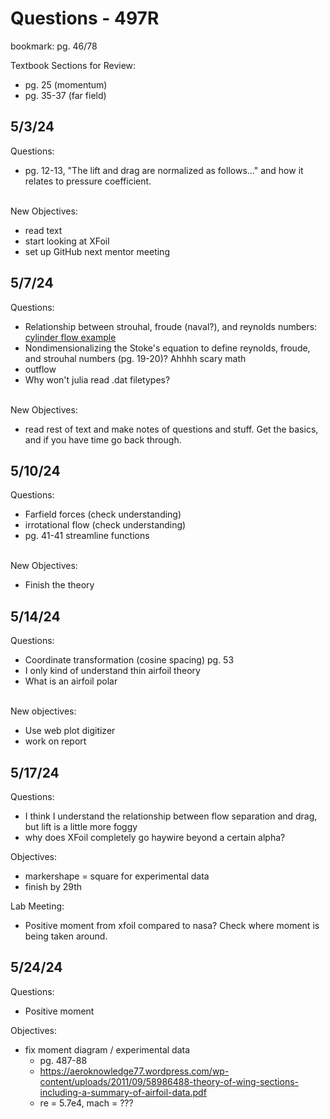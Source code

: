 # Questions - 497R

bookmark: pg. 46/78


Textbook Sections for Review:
- pg. 25 (momentum)
- pg. 35-37 (far field)

## 5/3/24
Questions:
- pg. 12-13, "The lift and drag are normalized as follows..." and how it relates to pressure coefficient. <br><br>

New Objectives:
- read text
- start looking at XFoil
- set up GitHub next mentor meeting

## 5/7/24
Questions:
- Relationship between strouhal, froude (naval?), and reynolds numbers: [cylinder flow example](https://www.youtube.com/watch?v=pW0JfEBE9h8)
- Nondimensionalizing the Stoke's equation to define reynolds, froude, and strouhal numbers (pg. 19-20)? Ahhhh scary math 
- outflow
- Why won't julia read .dat filetypes? <br><br>

New Objectives:
- read rest of text and make notes of questions and stuff. Get the basics, and if you have time go back through.

## 5/10/24
Questions:
- Farfield forces (check understanding)
- irrotational flow (check understanding)
- pg. 41-41 streamline functions <br><br>

New Objectives:
- Finish the theory

## 5/14/24
Questions:
- Coordinate transformation (cosine spacing) pg. 53 
- I only kind of understand thin airfoil theory
- What is an airfoil polar<br><br>

New objectives:
- Use web plot digitizer
- work on report

## 5/17/24
Questions:
- I think I understand the relationship between flow separation and drag, but lift is a little more foggy
- why does XFoil completely go haywire beyond a certain alpha?

Objectives:
- markershape = square for experimental data
- finish by 29th

Lab Meeting:
- Positive moment from xfoil compared to nasa? Check where moment is being taken around.

## 5/24/24
Questions:
- Positive moment

Objectives:
- fix moment diagram / experimental data
    - pg. 487-88
    - https://aeroknowledge77.wordpress.com/wp-content/uploads/2011/09/58986488-theory-of-wing-sections-including-a-summary-of-airfoil-data.pdf
    - re = 5.7e4, mach = ???